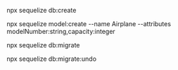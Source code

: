 npx sequelize db:create


npx sequelize model:create --name Airplane --attributes modelNumber:string,capacity:integer 

npx sequelize db:migrate

npx sequelize db:migrate:undo